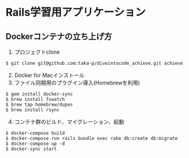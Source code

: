 # Rails学習用アプリケーション

## Dockerコンテナの立ち上げ方


1. プロジェクトclone
```
$ git clone git@github.com:taka-p/diveintocode_achieve.git achieve
```
2. Docker for Macインストール
3. ファイル同期用のプラグイン導入(Homebrewを利用)
```
$ gem install docker-sync
$ brew install fswatch
$ brew tap homebrew/dupes
$ brew install rsync
```
4. コンテナ群のビルド、マイグレーション、起動
```
$ docker-compose build
$ docker-compose run rails bundle exec rake db:create db:migrate
$ docker-compose up -d
$ docker-sync start
```

